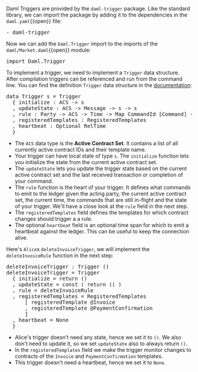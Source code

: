 Daml Triggers are provided by the `daml-trigger` package. Like the standard library, we can import
the package by adding it to the dependencies in the `daml.yaml`{{open}} file:

<pre class="file" data-filename="daml.yaml" data-target="append">
- daml-trigger
</pre>

Now we can add the `Daml.Trigger` import to the imports of the `daml/Market.daml`{{open}} module:

<pre class="file" data-target="clipboard">
import Daml.Trigger
</pre>

To implement a trigger, we need to implement a `Trigger` data structure. After compilation triggers
can be referenced and run from the command line. You can find the definition `Trigger` data
structure in the
[documentation](https://docs.daml.com/triggers/trigger-docs.html#type-daml-trigger-trigger-65529):

<pre class="file">
data Trigger s = Trigger
  { initialize : ACS -> s
  , updateState : ACS -> Message -> s -> s
  , rule : Party -> ACS -> Time -> Map CommandId [Command] -> s -> TriggerA ()
  , registeredTemplates : RegisteredTemplates
  , heartbeat : Optional RelTime
  }
</pre>

- The `ACS` data type is the **Active Contract Set**. It contains a list of all currently active
  contract IDs and their template name.
- Your trigger can have local state of type `s`. The `initialize` function lets you initialize the
  state from the current active contract set.
- The `updateState` lets you update the trigger state based on the current active contract set and
  the last received transaction or completion of your command.
- The `rule` function is the heart of your trigger. It defines what commands to emit to the ledger
  given the acting party, the current active contract set, the current time, the commands that are
  still in-flight and the state of your trigger. We'll have a close look at the `rule` field in the next
  step.
- The `registeredTemplates` field defines the templates for which contract changes should trigger a
  a rule.
- The optional `heartbeat` field is an optional time span for which to emit a heartbeat against the
  ledger. This can be useful to keep the connection alive.

Here's `Alice`s `deleteInvoiceTrigger`, we will implement the `deleteInvoiceRule` function in the
next step:

<pre class="file" data-filename="daml/Market.daml" data-target="append">
deleteInvoiceTrigger : Trigger ()
deleteInvoiceTrigger = Trigger
  { initialize = return ()
  , updateState = const ( return () )
  , rule = deleteInvoiceRule
  , registeredTemplates = RegisteredTemplates
      [ registeredTemplate @Invoice
      , registeredTemplate @PaymentConfirmation
      ]
  , heartbeat = None
  }
</pre>

- Alice's trigger doesn't need any state, hence we set it to `()`. We also don't need to update it, so we set `updateState` also to always return `()`.
- In the `registeredTemplates` field we make the trigger monitor changes to contracts of the
  `Invoice` and `PaymentConfirmation` templates.
- This trigger doesn't need a heartbeat, hence we set it to `None`.
